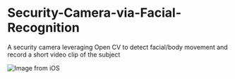 # Security-Camera-via-Facial-Recognition
A security camera leveraging Open CV to detect facial/body movement and record a short video clip of the subject

   ![Image from iOS](https://user-images.githubusercontent.com/22579225/153762360-9a5e567d-1cc5-47f9-b8b1-f44b15e05cdc.jpg)

